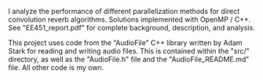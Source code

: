 I analyze the performance of different parallelization methods for direct convolution reverb algorithms. Solutions implemented with OpenMP / C++. See "EE451_report.pdf" for complete background, description, and analysis.

This project uses code from the “AudioFile” C++ library written by Adam Stark for reading and writing audio files. This is contained within the "src/" directory, as well as the "AudioFile.h" file and the "AudioFile_README.md" file. All other code is my own.
